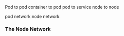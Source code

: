 Pod to pod 
container to pod 
pod to service 
node to node 

pod network 
node network 


### The Node Network


